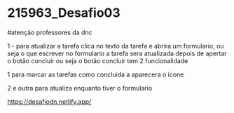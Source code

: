 # 215963_Desafio03


#atenção professores da dnc

1 - para atualizar a tarefa clica no texto da tarefa e abrira um formulario,
ou seja o que escrever no formulario a tarefa sera atualizada depois de apertar o botão concluir 
ou seja o botão concluir tem 2 funcionalidade 

1 para marcar as tarefas como concluida a aparecera o icone

2 e outra para atualiza enquanto tiver o formulario 

https://desafiodn.netlify.app/
